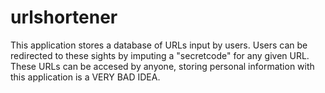 # urlshortener
This application stores a database of URLs input by users. Users can be redirected to these sights by imputing a "secretcode" for any given URL.
These URLs can be accesed by anyone, storing personal information with this application is a VERY BAD IDEA.
